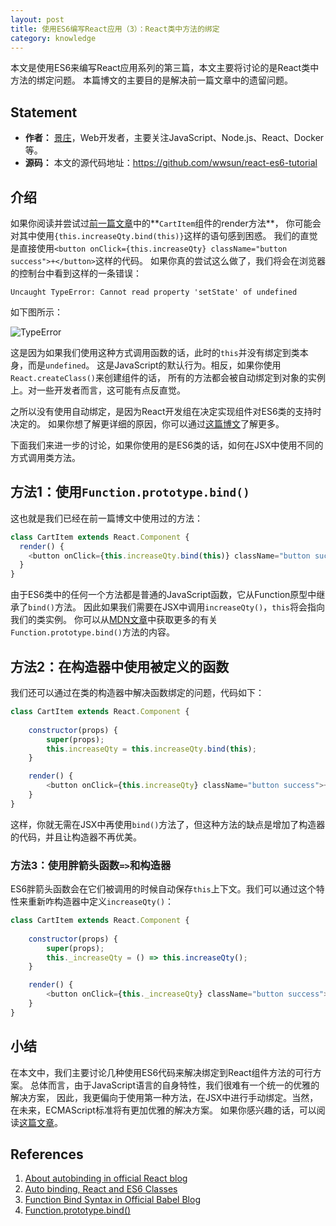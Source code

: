 ```yaml
---
layout: post
title: 使用ES6编写React应用（3）：React类中方法的绑定
category: knowledge
---
```


本文是使用ES6来编写React应用系列的第三篇，本文主要将讨论的是React类中方法的绑定问题。
本篇博文的主要目的是解决前一篇文章中的遗留问题。

<!--more-->

## Statement

- **作者：** [景庄](http://wwsun.github.com)，Web开发者，主要关注JavaScript、Node.js、React、Docker等。
- **源码：** 本文的源代码地址：https://github.com/wwsun/react-es6-tutorial

## 介绍

如果你阅读并尝试过[前一篇文章](http://wwsun.github.io/posts/react-with-es6-part-2.html)中的**`CartItem`组件的render方法**，
你可能会对其中使用`{this.increaseQty.bind(this)}`这样的语句感到困惑。
我们的直觉是直接使用`<button onClick={this.increaseQty} className="button success">+</button>`这样的代码。
如果你真的尝试这么做了，我们将会在浏览器的控制台中看到这样的一条错误：

    Uncaught TypeError: Cannot read property 'setState' of undefined
    
如下图所示：

![TypeError](http://7xpv9g.com1.z0.glb.clouddn.com/imgtype-error.JPG)

这是因为如果我们使用这种方式调用函数的话，此时的`this`并没有绑定到类本身，而是`undefined`。
这是JavaScript的默认行为。相反，如果你使用`React.createClass()`来创建组件的话，
所有的方法都会被自动绑定到对象的实例上。对一些开发者而言，这可能有点反直觉。

之所以没有使用自动绑定，是因为React开发组在决定实现组件对ES6类的支持时决定的。
如果你想了解更详细的原因，你可以通过[这篇博文](http://facebook.github.io/react/blog/2015/01/27/react-v0.13.0-beta-1.html#autobinding)了解更多。

下面我们来进一步的讨论，如果你使用的是ES6类的话，如何在JSX中使用不同的方式调用类方法。

## 方法1：使用`Function.prototype.bind()`

这也就是我们已经在前一篇博文中使用过的方法：

```javascript
class CartItem extends React.Component {
  render() {
    <button onClick={this.increaseQty.bind(this)} className="button success">+</button>
  }
}
```

由于ES6类中的任何一个方法都是普通的JavaScript函数，它从Function原型中继承了`bind()`方法。
因此如果我们需要在JSX中调用`increaseQty()`，`this`将会指向我们的类实例。
你可以从[MDN文章](https://developer.mozilla.org/en-US/docs/Web/JavaScript/Reference/Global_Objects/Function/bind)中获取更多的有关`Function.prototype.bind()`方法的内容。

## 方法2：在构造器中使用被定义的函数

我们还可以通过在类的构造器中解决函数绑定的问题，代码如下：

```javascript
class CartItem extends React.Component {
    
    constructor(props) {
        super(props);
        this.increaseQty = this.increaseQty.bind(this);
    }

    render() {
        <button onClick={this.increaseQty} className="button success">+</button>
    }
}

```

这样，你就无需在JSX中再使用`bind()`方法了，但这种方法的缺点是增加了构造器的代码，并且让构造器不再优美。

### 方法3：使用胖箭头函数`=>`和构造器

ES6胖箭头函数会在它们被调用的时候自动保存`this`上下文。我们可以通过这个特性来重新咋构造器中定义`increaseQty()`：

```javascript
class CartItem extends React.Component {
    
    constructor(props) {
        super(props);
        this._increaseQty = () => this.increaseQty();
    }

    render() {
        <button onClick={this._increaseQty} className="button success">+</button>
    }
}
```

## 小结

在本文中，我们主要讨论几种使用ES6代码来解决绑定到React组件方法的可行方案。
总体而言，由于JavaScript语言的自身特性，我们很难有一个统一的优雅的解决方案，
因此，我更偏向于使用第一种方法，在JSX中进行手动绑定。当然，在未来，ECMAScript标准将有更加优雅的解决方案。
如果你感兴趣的话，可以阅读[这篇文章](http://egorsmirnov.me/2015/08/16/react-and-es6-part3.html)。

## References

1. [About autobinding in official React blog](http://facebook.github.io/react/blog/2015/01/27/react-v0.13.0-beta-1.html#autobinding)
2. [Auto binding, React and ES6 Classes](http://www.ian-thomas.net/autobinding-react-and-es6-classes/)
3. [Function Bind Syntax in Official Babel Blog](http://babeljs.io/blog/2015/05/14/function-bind/)
4. [Function.prototype.bind()](https://developer.mozilla.org/en-US/docs/Web/JavaScript/Reference/Global_Objects/Function/bind)